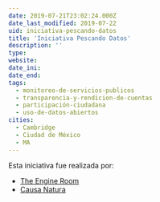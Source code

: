 ```yaml
---
date: 2019-07-21T23:02:24.000Z
date_last_modified: 2019-07-22
uid: iniciativa-pescando-datos
title: 'Iniciativa Pescando Datos'
description: ''
type: 
website: 
date_ini: 
date_end: 
tags:
  - monitoreo-de-servicios-publicos
  - transparencia-y-rendicion-de-cuentas
  - participación-ciudadana
  - uso-de-datos-abiertos
cities: 
  - Cambridge
  - Ciudad de México
  - MA
---
```


Esta iniciativa fue realizada por:

- [The Engine Room](/organizaciones/the-engine-room)
- [Causa Natura](/organizaciones/causa-natura)
